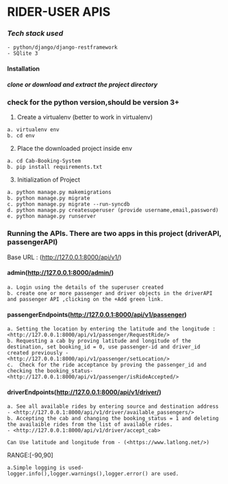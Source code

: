 # RIDER-USER APIS

### _Tech stack used_
```
- python/django/django-restframework
- SQlite 3
```

#### Installation

##### clone or download and extract the project directory 

### check for the python version,should be version 3+

1. Create a virtualenv (better to work in virtualenv)  
```
a. virtualenv env
b. cd env
```
2. Place the downloaded project inside env
```
a. cd Cab-Booking-System
b. pip install requirements.txt
```
3. Initialization of Project
```
a. python manage.py makemigrations
b. python manage.py migrate
c. python manage.py migrate --run-syncdb
d. python manage.py createsuperuser (provide username,email,password)
e. python manage.py runserver
```
### Running the APIs. There are two apps in this project (driverAPI, passengerAPI)

Base URL :  (http://127.0.0.1:8000/api/v1/)

#### admin(http://127.0.0.1:8000/admin/)
```
a. Login using the details of the superuser created
b. create one or more passenger and driver objects in the driverAPI and passenger API ,clicking on the +Add green link.
``` 

#### passengerEndpoints(http://127.0.0.1:8000/api/v1/passenger)
```
a. Setting the location by entering the latitude and the longitude : <http://127.0.0.1:8000/api/v1/passenger/RequestRide/>
b. Requesting a cab by proving latitude and longitude of the destination, set booking_id = 0, use passenger-id and driver_id created previously - <http://127.0.0.1:8000/api/v1/passenger/setLocation/>
c.  Check for the ride acceptance by proving the passenger_id and checking the booking_status- <http://127.0.0.1:8000/api/v1/passenger/isRideAccepted/>
``` 

#### driverEndpoints(http://127.0.0.1:8000/api/v1/driver/)
```
a. See all available rides by entering source and destination address - <http://127.0.0.1:8000/api/v1/driver/available_passengers/>
b. Accepting the cab and changing the booking_status = 1 and deleting the availaible rides from the list of available rides.
- <http://127.0.0.1:8000/api/v1/driver/accept_cab>
```

```
Can Use latitude and longitude from - (<https://www.latlong.net/>) 
```

RANGE:[-90,90]

```
a.Simple logging is used-logger.info(),logger.warnings(),logger.error() are used.
```



